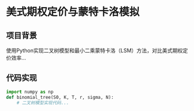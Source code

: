 # 美式期权定价与蒙特卡洛模拟

## 项目背景
使用Python实现二叉树模型和最小二乘蒙特卡洛（LSM）方法，对比美式期权定价效率...

## 代码实现
```python
import numpy as np
def binomial_tree(S0, K, T, r, sigma, N):
    # 二叉树模型实现代码...
